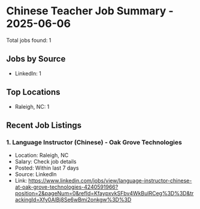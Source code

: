 # Chinese Teacher Job Summary - 2025-06-06

Total jobs found: 1

## Jobs by Source

- LinkedIn: 1

## Top Locations

- Raleigh, NC: 1

## Recent Job Listings

### 1. Language Instructor (Chinese) - Oak Grove Technologies
- Location: Raleigh, NC
- Salary: Check job details
- Posted: Within last 7 days
- Source: LinkedIn
- Link: https://www.linkedin.com/jobs/view/language-instructor-chinese-at-oak-grove-technologies-4240591966?position=2&pageNum=0&refId=KfaypxvkSFbv4WkBulRCeg%3D%3D&trackingId=Xfy0AlBj8Se6wBmi2onkgw%3D%3D

